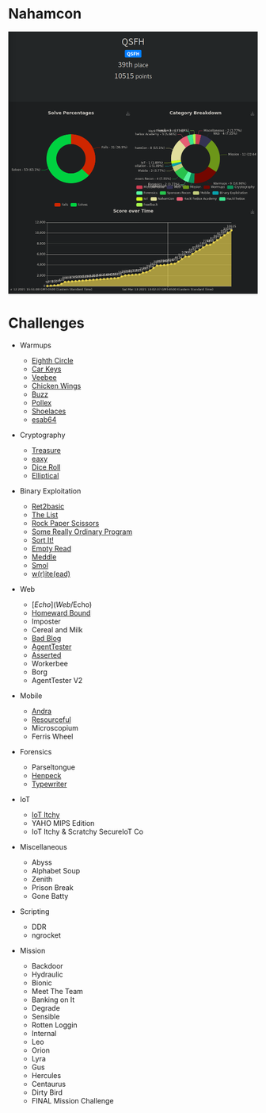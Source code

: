 # Nahamcon 
![ranking](ranking.png)

# Challenges
- Warmups
  - [Eighth Circle](warmups/EighthCircle)
  - [Car Keys](warmups/CarKeys)
  - [Veebee](warmups/Veebee)
  - [Chicken Wings](warmups/ChickenWings)
  - [Buzz](warmups/Buzz)
  - [Pollex](warmups/Pollex)
  - [Shoelaces](warmups/Shoelaces)
  - [esab64](warmups/esab64)

- Cryptography
  - [Treasure](Crypto/Treasure)
  - [eaxy](Crypto/eaxy)
  - [Dice Roll](Crypto/DiceRoll)
  - [Elliptical](Crypto/Elliptical)

- Binary Exploitation
  - [Ret2basic](BinaryExploitation/Ret2basic)
  - [The List](BinaryExploitation/TheList)
  - [Rock Paper Scissors](BinaryExploitation/RockPaperScissors)
  - [Some Really Ordinary Program](BinaryExploitation/SomeReallyOrdinaryProgram)
  - [Sort It!](BinaryExploitation/SortIt)
  - [Empty Read](BinaryExploitation/EmptyRead)
  - [Meddle](BinaryExploitation/Meddle)
  - [Smol](BinaryExploitation/Smol)
  - [w(r)ite(ead)](BinaryExploitation/writeead)

- Web
  - [$Echo](Web/$Echo)
  - [Homeward Bound](Web/HomewardBound)
  - Imposter
  - Cereal and Milk
  - [Bad Blog](Web/BadBlog)
  - [AgentTester](Web/AgentTester)
  - [Asserted](Web/Asserted)
  - Workerbee
  - Borg
  - AgentTester V2
 
- Mobile
  - [Andra](Mobile/Andra)
  - [Resourceful](Mobile/Resourceful)
  - Microscopium
  - Ferris Wheel

- Forensics
  - Parseltongue
  - [Henpeck](Forensics/Henpeck)
  - [Typewriter](Forensics/Typewriter)

- IoT
  - [IoT Itchy](IoT/IoTItchy)
  - YAHO MIPS Edition
  - IoT Itchy & Scratchy SecureIoT Co

- Miscellaneous
  - Abyss
  - Alphabet Soup
  - Zenith
  - Prison Break
  - Gone Batty

- Scripting
  - DDR
  - ngrocket

- Mission
  - Backdoor
  - Hydraulic
  - Bionic
  - Meet The Team
  - Banking on It
  - Degrade
  - Sensible
  - Rotten Loggin
  - Internal
  - Leo
  - Orion
  - Lyra
  - Gus
  - Hercules
  - Centaurus
  - Dirty Bird
  - FINAL Mission Challenge

